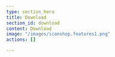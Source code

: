 ```yaml
---
type: section_hero
title: Download
section_id: download
content: Download
image: "/images/iconshop.features1.png"
actions: []

---
```

